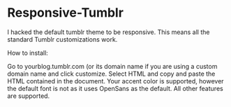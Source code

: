 Responsive-Tumblr
=================

I hacked the default tumblr theme to be responsive. This means all the standard Tumblr customizations work.  

How to install:

Go to yourblog.tumblr.com (or its domain name if you are using a custom domain name and click customize. Select HTML and copy and paste the HTML contained in the document. Your accent color is supported, however the default font is not as it uses OpenSans as the default. All other features are supported. 
